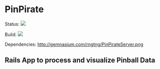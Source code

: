 # PinPirate

Status: ![](http://stillmaintained.com/rngtng/PinPirateServer.png)

Build: ![](http://travis-ci.org/rngtng/PinPirateServer.png)

Dependencies: http://gemnasium.com/rngtng/PinPirateServer.png

## Rails App to process and visualize Pinball Data

